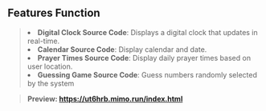 <h2>Features Function</h2>

> <li><b>Digital Clock Source Code</b>: Displays a digital clock that updates in real-time.</li>
> <li><b>Calendar Source Code</b>: Display calendar and date.</li>
> <li><b>Prayer Times Source Code</b>: Display daily prayer times based on user location.</li>
> <li><b>Guessing Game Source Code</b>: Guess numbers randomly selected by the system</li>

> <b>Preview: <a href="https://ut6hrb.mimo.run/index.html">https://ut6hrb.mimo.run/index.html</a></b>
